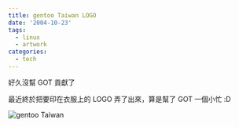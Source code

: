 ```yaml
---
title: gentoo Taiwan LOGO
date: '2004-10-23'
tags:
  - linux
  - artwork
categories:
  - tech
---
```

好久沒幫 GOT 貢獻了  
  
最近終於把要印在衣服上的 LOGO 弄了出來，算是幫了 GOT 一個小忙 :D  
  
![gentoo Taiwan](http://wshlab2.ee.kuas.edu.tw/~yurenju/albums/other/logo_got.jpg)